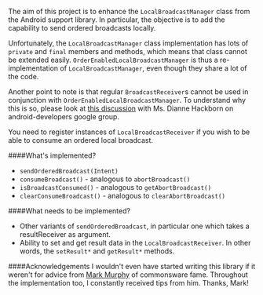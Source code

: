 The aim of this project is to enhance the `LocalBroadcastManager` class from the Android support library. In particular, the objective is to add the capability to send ordered broadcasts locally.

Unfortunately, the `LocalBroadcastManager` class implementation has lots of `private` and `final` members and methods, which means that class cannot be extended easily. `OrderEnabledLocalBroadcastManager` is thus a re-implementation of `LocalBroadcastManager`, even though they share a lot of the code.

Another point to note is that regular `BroadcastReceiver`s cannot be used in conjunction with `OrderEnabledLocalBroadcastManager`. To understand why this is so, please look at [this discussion](https://groups.google.com/d/topic/android-developers/drDGOuml-qo/discussion) with Ms. Dianne Hackborn on android-developers google group.

You need to register instances of `LocalBroadcastReceiver` if you wish to be able to consume an ordered local broadcast.

####What's implemented?

- `sendOrderedBroadcast(Intent)`
- `consumeBroadcast()` - analogous to `abortBroadcast()`
- `isBroadcastConsumed()` - analogous to `getAbortBroadcast()`
- `clearConsumeBroadcast()` - analogous to `clearAbortBroadcast()`

####What needs to be implemented?

- Other variants of `sendOrderedBroadcast`, in particular one which takes a resultReceiver as argument.
- Ability to set and get result data in the `LocalBroadcastReceiver`. In other words, the `setResult*` and `getResult*` methods.


####Acknowledgements
I wouldn't even have started writing this library if it weren't for advice from [Mark Murphy](http://commonsware.com/mmurphy) of commonsware fame. Throughout the implementation too, I constantly received tips from him. Thanks, Mark!
